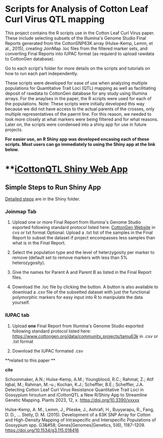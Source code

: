 # Scripts for Analysis of Cotton Leaf Curl Virus QTL mapping

This project contains the R scripts use in the Cotton Leaf Curl Virus paper.  These include selecting subsets of the Illumina's Genome Studio Final Reports generated from the CottonSNP63K array (Hulse-Kemp, Lemm, et al., 2015), creating JoinMap .loc files from the filtered marker sets, and converting Final Reports into IUPAC format (as requierd to upload rawdata to CottonGen database).  

Go to each script's folder for more details on the scripts and tutorials on how to run each part independently.

These scripts were developed for ease of use when analyzing multiple populations for Quantitative Trait Loci (QTL) mapping as well as facilitiating deposit of rawdata to CottonGen database for any study using Illumina arrays. For the anaylses in the paper, the R scripts were used for each of the populations.  Note: These scripts were initially developed this way because we did not have access to the actual parents of the crosses, only multiple representatives of the paernt line.  For this reason, we needed to look more closely at what markers were being filtered and for what reasons.  Later on, the scripts were condensed into a shiny app for use in future projects. 

**For easier use, an R Shiny app was developed encasing each of these scripts. Most users can go immediately to using the Shiny app at the link below.** 

# **[iCottonQTL Shiny Web App](https://gbru-ars.shinyapps.io/iCottonQTL/)

## Simple Steps to Run Shiny App

[Detailed steps](https://github.com/USDA-ARS-GBRU/Cotton_CottonLeafCurlVirus_QTLmapping/tree/main/Shiny) are in the Shiny folder.

### Joinmap Tab

1. Upload one or more Final Report from Illumina's Genome Studio exported following standard protocol listed here: [CottonGen Website](https://www.cottongen.org/data/community_projects/tamu63k) in cvs or txt format
             Optional: Upload a .txt list of the samples in the Final Report to subset the dataset if project encompasses less samples than what is in the Final Report.

2. Select the population type and the level of heterzygosity per marker to remove (default set to remove markers with less than 5% heterozygosity).

3. Give the names for Parent A and Parent B as listed in the Final Report files.

4.  Download the .loc file by clicking the button.  A button is also available to download a .csv file of the subsetted dataset with just the functional polymorphic markers for easy input into R to manipulate the data yourself.


### IUPAC tab

1. Upload **one** Final Report from Illumina's Genome Studio exported following standard protocol listed here: https://www.cottongen.org/data/community_projects/tamu63k in .csv or .txt format

2.  Download the IUPAC formated .csv


**related to this paper **

**cite**

Schoonmaker, A.N.; Hulse-Kemp, A.M.; Youngblood, R.C.; Rahmat, Z.; Atif Iqbal, M.; Rahman, M.-u.; Kochan, K.J.; Scheffler, B.E.; Scheffler, J.A. Detecting Cotton Leaf Curl Virus Resistance Quantitative Trait Loci in Gossypium hirsutum and iCottonQTL a New R/Shiny App to Streamline Genetic Mapping. Plants 2023, 12, x. https://doi.org/10.3390/xxxxx


Hulse-Kemp, A. M., Lemm, J., Plieske, J., Ashrafi, H., Buyyarapu, R., Fang, D. D., … Stelly, D. M. (2015). Development of a 63K SNP Array for Cotton and High-Density Mapping of Intraspecific and Interspecific Populations of Gossypium spp. G3&amp;#58; Genes|Genomes|Genetics, 5(6), 1187–1209. https://doi.org/10.1534/g3.115.018416

